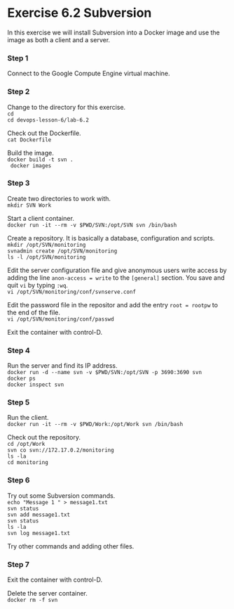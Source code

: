 # Exercise 6.2 Subversion

In this exercise we will install Subversion into a Docker image and
use the image as both a client and a server.

### Step 1

Connect to the Google Compute Engine virtual machine.

### Step 2

Change to the directory for this exercise.  
`cd`  
`cd devops-lesson-6/lab-6.2`  

Check out the Dockerfile.  
`cat Dockerfile`  

Build the image.  
`docker build -t svn .`  
` docker images`  

### Step 3

Create two directories to work with.  
`mkdir SVN Work`  

Start a client container.  
`docker run -it --rm -v $PWD/SVN:/opt/SVN svn /bin/bash`  

Create a repository. It is basically a database, configuration and scripts.   
`mkdir /opt/SVN/monitoring`  
`svnadmin create /opt/SVN/monitoring`  
`ls -l /opt/SVN/monitoring`  

Edit the server configuration file and give anonymous users write access by adding the line `anon-access = write` to the `[general]` section. You save and quit `vi` by typing `:wq`.  
`vi /opt/SVN/monitoring/conf/svnserve.conf`  

Edit the password file in the repositor and add the entry `root = rootpw` to the end of the file.  
`vi /opt/SVN/monitoring/conf/passwd`  

Exit the container with control-D.  

### Step 4

Run the server and find its IP address.  
`docker run -d --name svn -v $PWD/SVN:/opt/SVN -p 3690:3690 svn`  
`docker ps`  
`docker inspect svn`  

### Step 5

Run the client.  
`docker run -it --rm -v $PWD/Work:/opt/Work svn /bin/bash`  

Check out the repository.  
`cd /opt/Work`  
`svn co svn://172.17.0.2/monitoring`  
`ls -la`  
`cd monitoring`  

### Step 6

Try out some Subversion commands.  
`echo "Message 1 " > message1.txt`  
`svn status`  
`svn add message1.txt`  
`svn status`  
`ls -la`  
`svn log message1.txt`  

Try other commands and adding other files.

### Step 7

Exit the container with control-D.

Delete the server container.  
`docker rm -f svn`  


